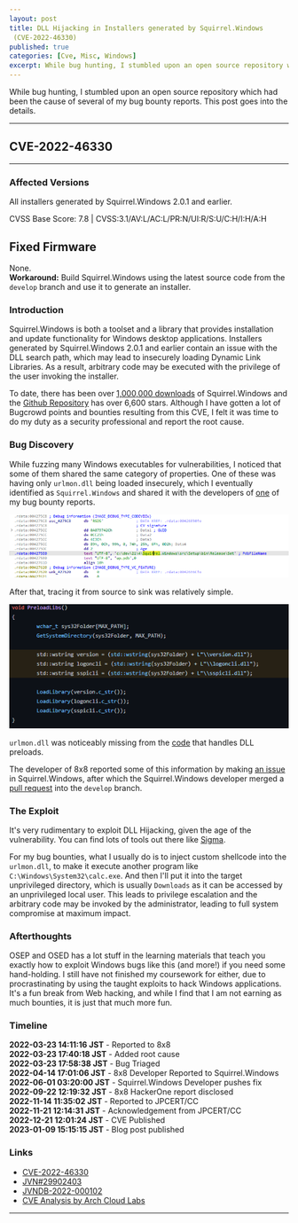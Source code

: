 ```yaml
---
layout: post
title: DLL Hijacking in Installers generated by Squirrel.Windows
 (CVE-2022-46330)
published: true
categories: [Cve, Misc, Windows]
excerpt: While bug hunting, I stumbled upon an open source repository which had been the cause of several of my bug bounty reports. This post goes into the details.
---
```


While bug hunting, I stumbled upon an open source repository which had been the cause of several of my bug bounty reports. This post goes into the details.

---

## CVE-2022-46330

---


### Affected Versions
All installers generated by Squirrel.Windows 2.0.1 and earlier.

CVSS Base Score: 7.8 | CVSS:3.1/AV:L/AC:L/PR:N/UI:R/S:U/C:H/I:H/A:H

## Fixed Firmware
None.     
**Workaround:** Build Squirrel.Windows using the latest source code from the `develop` branch and use it to generate an installer. 

### Introduction

Squirrel.Windows is both a toolset and a library that provides installation and update functionality for Windows desktop applications. Installers generated by Squirrel.Windows 2.0.1 and earlier contain an issue with the DLL search path, which may lead to insecurely loading Dynamic Link Libraries. As a result, arbitrary code may be executed with the privilege of the user invoking the installer.

To date, there has been over [1,000,000 downloads](https://www.nuget.org/packages/squirrel.windows/) of Squirrel.Windows and the [Github Repository](https://github.com/squirrel/Squirrel.Windows) has over 6,600 stars. Although I have gotten a lot of Bugcrowd points and bounties resulting from this CVE, I felt it was time to do my duty as a security professional and report the root cause.

### Bug Discovery 

While fuzzing many Windows executables for vulnerabilities, I noticed that some of them shared the same category of properties. One of these was having only `urlmon.dll` being loaded insecurely, which I eventually identified as `Squirrel.Windows` and shared it with the developers of [one](https://hackerone.com/reports/1519437) of my bug bounty reports.  

![](../assets/cve-2022-46330/8x8-1.png)

After that, tracing it from source to sink was relatively simple.

![](../assets/cve-2022-46330/squirrel-preload.png)

`urlmon.dll` was noticeably missing from the [code](https://github.com/Squirrel/Squirrel.Windows/blob/master/src/Setup/winmain.cpp#L23-L25) that handles DLL preloads.

The developer of 8x8 reported some of this information by making [an issue](https://github.com/Squirrel/Squirrel.Windows/issues/1801) in Squirrel.Windows, after which the Squirrel.Windows developer merged a [pull request](https://github.com/Squirrel/Squirrel.Windows/actions/runs/2416919466) into the `develop` branch.


### The Exploit

It's very rudimentary to exploit DLL Hijacking, given the age of the vulnerability. You can find lots of tools out there like [Sigma](https://github.com/SigmaHQ/sigma/tree/master/rules/windows/image_load). 

For my bug bounties, what I usually do is to inject custom shellcode into the `urlmon.dll`, to make it execute another program like `C:\Windows\System32\calc.exe`. And then I'll put it into the target unprivileged directory, which is usually `Downloads` as it can be accessed by an unprivileged local user. This leads to privilege escalation and the arbitrary code may be invoked by the administrator, leading to full system compromise at maximum impact.


### Afterthoughts

OSEP and OSED has a lot stuff in the learning materials that teach you exactly how to exploit Windows bugs like this (and more!) if you need some hand-holding. I still have not finished my coursework for either, due to procrastinating by using the taught exploits to hack Windows applications. It's a fun break from Web hacking, and while I find that I am not earning as much bounties, it is just that much more fun. 


### Timeline    

**2022-03-23 14:11:16 JST** - Reported to 8x8  
**2022-03-23 17:40:18 JST** - Added root cause      
**2022-03-23 17:58:38 JST** - Bug Triaged           
**2022-04-14 17:01:06 JST** - 8x8 Developer Reported to Squirrel.Windows    
**2022-06-01 03:20:00 JST** - Squirrel.Windows Developer pushes fix        
**2022-09-22 12:19:32 JST** - 8x8 HackerOne report disclosed    
**2022-11-14 11:35:02 JST** - Reported to JPCERT/CC      
**2022-11-21 12:14:31 JST** - Acknowledgement from JPCERT/CC     
**2022-12-21 12:01:24 JST** - CVE Published              
**2023-01-09 15:15:15 JST** - Blog post published                   

### Links 
- [CVE-2022-46330](https://nvd.nist.gov/vuln/detail/CVE-2022-46330)
- [JVN#29902403](https://jvn.jp/en/jp/JVN29902403/index.html)
- [JVNDB-2022-000102](https://jvndb.jvn.jp/ja/contents/2022/JVNDB-2022-000102.html)
- [CVE Analysis by Arch Cloud Labs](https://www.archcloudlabs.com/projects/cve-2022-46330/)

***